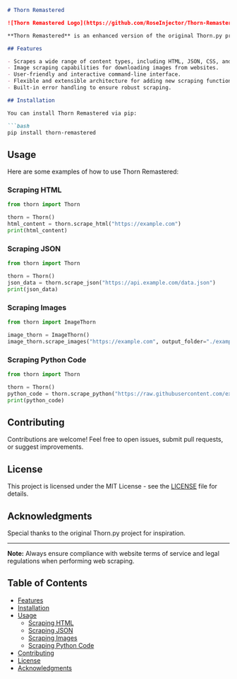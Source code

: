 ```markdown
# Thorn Remastered

![Thorn Remastered Logo](https://github.com/RoseInjector/Thorn-Remastered-/assets/138173273/a742dc9c-598e-46dd-a526-fe158b0cbf05)

**Thorn Remastered** is an enhanced version of the original Thorn.py project, designed to simplify web scraping tasks by providing a versatile set of tools.

## Features

- Scrapes a wide range of content types, including HTML, JSON, CSS, and more.
- Image scraping capabilities for downloading images from websites.
- User-friendly and interactive command-line interface.
- Flexible and extensible architecture for adding new scraping functionality.
- Built-in error handling to ensure robust scraping.

## Installation

You can install Thorn Remastered via pip:

```bash
pip install thorn-remastered
```

## Usage

Here are some examples of how to use Thorn Remastered:

### Scraping HTML

```python
from thorn import Thorn

thorn = Thorn()
html_content = thorn.scrape_html("https://example.com")
print(html_content)
```

### Scraping JSON

```python
from thorn import Thorn

thorn = Thorn()
json_data = thorn.scrape_json("https://api.example.com/data.json")
print(json_data)
```

### Scraping Images

```python
from thorn import ImageThorn

image_thorn = ImageThorn()
image_thorn.scrape_images("https://example.com", output_folder="./example_images")
```

### Scraping Python Code

```python
from thorn import Thorn

thorn = Thorn()
python_code = thorn.scrape_python("https://raw.githubusercontent.com/example/repo/main/script.py")
print(python_code)
```

## Contributing

Contributions are welcome! Feel free to open issues, submit pull requests, or suggest improvements.

## License

This project is licensed under the MIT License - see the [LICENSE](LICENSE) file for details.

## Acknowledgments

Special thanks to the original Thorn.py project for inspiration.

---

**Note:** Always ensure compliance with website terms of service and legal regulations when performing web scraping.

## Table of Contents

- [Features](#features)
- [Installation](#installation)
- [Usage](#usage)
  - [Scraping HTML](#scraping-html)
  - [Scraping JSON](#scraping-json)
  - [Scraping Images](#scraping-images)
  - [Scraping Python Code](#scraping-python-code)
- [Contributing](#contributing)
- [License](#license)
- [Acknowledgments](#acknowledgments)
```
